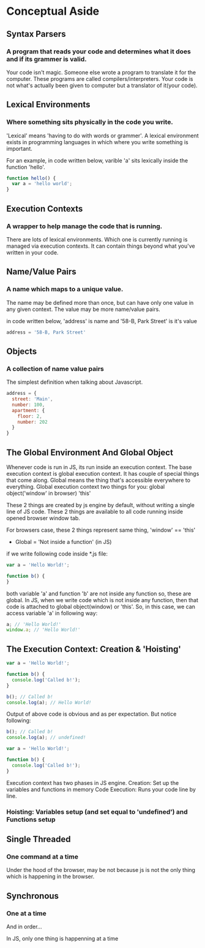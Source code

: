# Conceptual Aside

## Syntax Parsers
  ### A program that reads your code and determines what it does and if its grammer is valid.
  Your code isn't magic. Someone else wrote a program to translate it for the computer.
  These programs are called compilers/interpreters. Your code is not what's actually been given to computer but a translator of it(your code).

## Lexical Environments
  ### Where something sits physically in the code you write.
  'Lexical' means 'having to do with words or grammer'. A lexical environment exists in programming languages in which where you write something is important.

  For an example, in code written below, varible 'a' sits lexically inside the function 'hello'.

  ```js
  function hello() {
    var a = 'hello world';
  }
  ```

## Execution Contexts
  ### A wrapper to help manage the code that is running.
  There are lots of lexical environments. Which one is currently running is managed via execution contexts. It can contain things beyond what you've written in your code.


## Name/Value Pairs
  ### A name which maps to a unique value.
  The name may be defined more than once, but can have only one value in any given context.
  The value may be more name/value pairs.

  in code written below, 'address' is name and '58-B, Park Street' is it's value

  ```js
  address = '58-B, Park Street'
  ```

## Objects
  ### A collection of name value pairs
  The simplest definition when talking about Javascript.
  ```js
  address = {
    street: 'Main',
    number: 100,
    apartment: {
      floor: 2,
      number: 202
    }
  }
  ```

## The Global Environment And Global Object

  Whenever code is run in JS, its run inside an execution context.
  The base execution context is global execution context. It has couple of special things that come along. Global means the thing that's accessible everywhere to everything. Global execution context two things for you:
    global object('window' in browser)
    'this'

  These 2 things are created by js engine by default, without writing a single line of JS code. These 2 things are available to all code running inside opened browser window tab.

  For browsers case, these 2 things represent same thing, 'window' == 'this'

  * Global = 'Not inside a function' (in JS)

  if we write following code inside *.js file:

  ```js
  var a = 'Hello World!';

  function b() {
  }
  ```

  both variable 'a' and function 'b' are not inside any function so, these are global. In JS, when we write code which is not inside any function, then that code is attached to global object(window) or 'this'.
  So, in this case, we can access variable 'a' in following way:

  ```js
  a; // 'Hello World!'
  window.a; // 'Hello World!'
  ```

## The Execution Context: Creation & 'Hoisting'

  ```js
  var a = 'Hello World!';

  function b() {
    console.log('Called b!');
  }

  b(); // Called b!
  console.log(a); // Hello World!
  ```

  Output of above code is obvious and as per expectation. But notice following:

  ```js
  b(); // Called b!
  console.log(a); // undefined!

  var a = 'Hello World!';

  function b() {
    console.log('Called b!');
  }

  ```
  Execution context has two phases in JS engine.
    Creation: Set up the variables and functions in memory
    Code Execution: Runs your code line by line.

  ### Hoisting: Variables setup (and set equal to  'undefined') and Functions setup

## Single Threaded
  ### One command at a time
  Under the hood of the browser, may be not because js is not the only thing which is happening in the browser.

## Synchronous
  ### One at a time
  And in order...

  In JS, only one thing is happenning at a time
